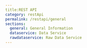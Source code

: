 ```yaml
---
title:REST API
category: restApi
permalink: /restapi/general
sections:
  general: General Information
  dataservice: Data Service
  rawdataservice: Raw Data Service
---
```

